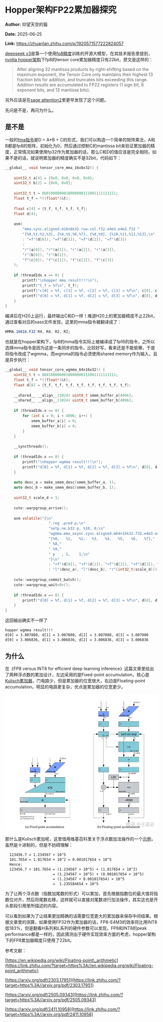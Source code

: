 # Hopper架构FP22累加器探究

**Author:** 仰望天空的猫

**Date:** 2025-06-25

**Link:** https://zhuanlan.zhihu.com/p/1920571577222824057

[deepseek v3](https://zhida.zhihu.com/search?content_id=259457905&content_type=Article&match_order=1&q=deepseek+v3&zhida_source=entity)是第一个使用[fp8精度](https://zhida.zhihu.com/search?content_id=259457905&content_type=Article&match_order=1&q=fp8%E7%B2%BE%E5%BA%A6&zhida_source=entity)训练的开源大模型，在其技术报告里提到，[nvidia hopper架构](https://zhida.zhihu.com/search?content_id=259457905&content_type=Article&match_order=1&q=nvidia+hopper%E6%9E%B6%E6%9E%84&zhida_source=entity)下fp8的tensor core累加器精度只有22bit，原文是这样的：

> After aligning 32 mantissa products by right-shifting based on the maximum exponent, the Tensor Core only maintains their highest 13 fraction bits for addition, and truncates bits exceeding this range. Addition results are accumulated to FP22 registers (1 sign bit, 8 exponent bits, and 13 mantissa bits).

另外应该是在[sage attention2](https://link.zhihu.com/?target=https%3A//arxiv.org/pdf/2411.10958)里更早发现了这个问题。

先问是不是，再问为什么。

## 是不是

一般的[fma指令](https://zhida.zhihu.com/search?content_id=259457905&content_type=Article&match_order=1&q=fma%E6%8C%87%E4%BB%A4&zhida_source=entity)是D = A\*B + C的形式，我们可以构造一个简单的矩阵乘法，A和B都是fp8的矩阵，初始化为0，然后通过控制C的mantissa bit来验证累加器的精度，正常情况如果使用fp32作为累加器的话，那么C和D的值应该是完全相同，如果不是的话，就说明累加器的精度确实不是32bit，代码如下：

```c
__global__ void tensor_core_mma_16x8x32() {
    
    uint32_t a[4] = {0x0, 0x0, 0x0, 0x0};
    uint32_t b[2] = {0x0, 0x0};

    uint32_t t = 0b01000000010000000111001111111111;
    float t_f = *((float*)&t);

    float c[4] = {t_f, t_f, t_f, t_f};
    float d[4];
    
    asm(
        "mma.sync.aligned.m16n8k32.row.col.f32.e4m3.e4m3.f32 "
        "{%0,%1,%2,%3}, {%4,%5,%6,%7}, {%8,%9}, {%10,%11,%12,%13};\n"
        : "=f"(d[0]), "=f"(d[1]), "=f"(d[2]), "=f"(d[3])
        :
        "r"(a[0]), "r"(a[1]), "r"(a[2]), "r"(a[3]),
        "r"(b[0]), "r"(b[1]),
        "f"(c[0]), "f"(c[1]), "f"(c[2]), "f"(c[3])
    );

    if (threadIdx.x == 0) {
        printf("\nhopper mma result!!!\n");
        printf("t_f = %f\n", t_f);
        printf("c[0] = %f, c[1] = %f, c[2] = %f, c[3] = %f\n", c[0], c[1], c[2], c[3]);
        printf("d[0] = %f, d[1] = %f, d[2] = %f, d[3] = %f\n", d[0], d[1], d[2], d[3]);
    }
}
```

编译后在H20上运行，最终输出C和D一样！难道H20上的累加器精度不止22bit，通过查看对应的sass文件发现，这里的mma指令被翻译成了：

```sass
HMMA.16816.F32 R4, R4, R2, RZ;
```

也就是在hopper架构下，fp8的mma指令实际上被编译成了fp16的指令，之所以选择mma指令是因为这是一条同步的指令，比较好写，看来还是不能偷懒，于是将指令改成了wgmma，而wgmma的指令必须使用shared memory作为输入，且是异步执行：

```c
__global__ void tensor_core_wgmma_64x16x32() {
    uint32_t t = 0b01000000010000000111001111111111;
    float t_f = *((float*)&t);
    float d[8] = {t_f, t_f, t_f, t_f, t_f, t_f, t_f, t_f};

    __shared__ __align__(1024) uint8_t smem_buffer_a[4096];
    __shared__ __align__(1024) uint8_t smem_buffer_b[4096];

    if (threadIdx.x == 0) {
        for (int i = 0; i < 4096; i++) {
            smem_buffer_a[i] = 0;
            smem_buffer_b[i] = 0;
        }
    }

    __syncthreads();

    if (threadIdx.x == 0) {
        printf("\nhopper wgmma result!!!\n");
        printf("d[0] = %f, d[1] = %f, d[2] = %f, d[3] = %f\n", d[0], d[1], d[2], d[3]);
    }

    auto desc_a = make_smem_desc(smem_buffer_a, 1);
    auto desc_b = make_smem_desc(smem_buffer_b, 1);

    uint32_t scale_d = 1;

    cute::warpgroup_arrive();

    asm volatile("{\n"
                    ".reg .pred p;\n"
                    "setp.ne.b32 p, %10, 0;\n"
                    "wgmma.mma_async.sync.aligned.m64n16k32.f32.e4m3.e4m3"
                    "{%0,   %1,   %2,   %3,   %4,   %5,   %6,   %7},"
                    " %8,"
                    " %9,"
                    " p   , 1,    1;\n"
                    "}\n"
                    : "+f"(d[0]), "+f"(d[1]), "+f"(d[2]), "+f"(d[3]), "+f"(d[4]), "+f"(d[5]), "+f"(d[6]), "+f"(d[7])
                    : "l"(desc_a), "l"(desc_b), "r"(int32_t(scale_d)));

    cute::warpgroup_commit_batch();
    cute::warpgroup_wait<0>();

    if (threadIdx.x == 0) {
        printf("d[0] = %f, d[1] = %f, d[2] = %f, d[3] = %f\n", d[0], d[1], d[2], d[3]);
    }
}
```

这回输出确实不一样了

```text
hopper wgmma result!!!
d[0] = 3.007080, d[1] = 3.007080, d[2] = 3.007080, d[3] = 3.007080
d[0] = 3.006836, d[1] = 3.006836, d[2] = 3.006836, d[3] = 3.006836
```

## 为什么

在《FP8 versus INT8 for efficient deep learning inference》这篇文章里给出了两种浮点数的累加设计，左边采用的是Fixed-point accumulation，核心是[Kulisch累加器](https://zhida.zhihu.com/search?content_id=259457905&content_type=Article&match_order=1&q=Kulisch%E7%B4%AF%E5%8A%A0%E5%99%A8&zhida_source=entity)，门电路少，但是累加器的位宽很大，右边是Floating-point accumulation，明显的电路更复杂，优点是累加器的位宽更少。

![](images/v2-96a58a7a7e1f7d05af3e117b65d2ade5_1440w_a8a690bd4613.jpg)

  

那什么是Kulisch累加呢，这里借用维基百科里关于浮点数加法操作的一个[示例](https://link.zhihu.com/?target=https%3A//en.wikipedia.org/wiki/Floating-point_arithmetic%23Floating-point_operations)，虽然是十进制的，但是不妨碍理解：

```text
  123456.7 = 1.234567 × 10^5
  101.7654 = 1.017654 × 10^2 = 0.001017654 × 10^5
  Hence:
  123456.7 + 101.7654 = (1.234567 × 10^5) + (1.017654 × 10^2)
                      = (1.234567 × 10^5) + (0.001017654 × 10^5)
                      = (1.234567 + 0.001017654) × 10^5
                      =  1.235584654 × 10^5
```

为了让两个浮点数（指数加尾数的形式）可以累加，首先根据指数位的最大值将指数位对齐，然后将尾数右移，这样就可以直接对尾数进行加法操作，其实这也是开头那段引用里所描述的内容。

可以看到如果为了让结果更加精确的话需要位宽更大的累加器来保存中间结果。根据文章里的测算，如果使用FP32作为累加器的话，FP8-E4M3的效率将比用INT8低183%，但是翻看H系列和L系列的硬件参数可以发现，FP8和INT8的peak performance都是一样的，因此猜测出于硬件实现效率方面的考虑，hopper架构下的FP8累加器精度只使用了22bit。

参考文献：

[https://en.wikipedia.org/wiki/Floating-point\_arithmetic](https://link.zhihu.com/?target=https%3A//en.wikipedia.org/wiki/Floating-point_arithmetic)

[https://arxiv.org/pdf/2303.17951](https://link.zhihu.com/?target=https%3A//arxiv.org/pdf/2303.17951)

[https://arxiv.org/pdf/2505.09343](https://link.zhihu.com/?target=https%3A//arxiv.org/pdf/2505.09343)

[https://arxiv.org/pdf/2411.10958](https://link.zhihu.com/?target=https%3A//arxiv.org/pdf/2411.10958)